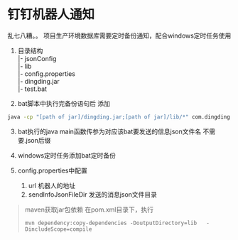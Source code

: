 # 钉钉机器人通知

乱七八糟。。
项目生产环境数据库需要定时备份通知，配合windows定时任务使用

1. 目录结构 <br/>
    |- jsonConfig <br/>
    |- lib <br/>
    |- config.properties <br/>
    |- dingding.jar <br/>
    |- test.bat

2. bat脚本中执行完备份语句后  添加 
``` bat
java -cp "[path of jar]/dingding.jar;[path of jar]/lib/*" com.dingding.ExecutionMain test
```

3. bat执行的java main函数传参为对应该bat要发送的信息json文件名 不需要.json后缀

4. windows定时任务添加bat定时备份

5. config.properties中配置
    1. url
        机器人的地址
    2. sendInfoJsonFileDir
        发送的消息json文件目录
        

> maven获取jar包依赖
> 在pom.xml目录下，执行
> ``` maven
> mvn dependency:copy-dependencies -DoutputDirectory=lib   -DincludeScope=compile
> ```


